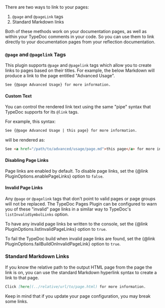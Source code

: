 There are two ways to link to your pages:

1. `@page` and `@pageLink` tags
2. Standard Markdown links

Both of these methods work on your documentation pages, as well as within your TypeDoc comments in your code. So you can use them to link directly to your documentation pages from your reflection documentation.

### `@page` and `@pagelink` Tags

This plugin supports `@page` and `@pagelink` tags which allow you to create links to pages based on their titles. For example, the below Markdown will produce a link to the page entitled "Advanced Usage".

```markdown
See {@page Advanced Usage} for more information.
```

#### Custom Text

You can control the rendered link text using the same "pipe" syntax that TypeDoc supports for its `@link` tags.

For example, this syntax:

```markdown
See {@page Advanced Usage | this page} for more information.
```

will be rendered as:

```html
See <a href="/path/to/advanced/usage/page.md">this page</a> for more information.
```

#### Disabling Page Links

Page links are enabled by default. To disable page links, set the {@link PluginOptions.enablePageLinks} option to `false`.

#### Invalid Page Links

Any `@page` or `@pagelink` tags that don't point to valid pages or page groups will not be replaced. The TypeDoc Pages Plugin can be configured to warn you of these "invalid" page links in a similar way to TypeDoc's `listInvalidSymbolLinks` option.

To have any invalid page links be written to the console, set the {@link PluginOptions.listInvalidPageLinks} option to `true`.

To fail the TypeDoc build when invalid page links are found, set the {@link PluginOptions.failBuildOnInvalidPageLink} option to `true`.

### Standard Markdown Links

If you know the relative path to the output HTML page from the page the link is on, you can use the standard Markdown hyperlink syntax to create a link to that page.

```markdown
Click [here](../relative/url/to/page.html) for more information.
```

Keep in mind that if you update your page configuration, you may break some links.